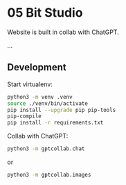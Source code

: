 05 Bit Studio
=============

Website is built in collab with ChatGPT.

...

Development
-----------

Start virtualenv:

```bash
python3 -m venv .venv
source ./venv/bin/activate
pip install --upgrade pip pip-tools
pip-compile
pip install -r requirements.txt
```

Collab with ChatGPT:

```bash
python3 -m gptcollab.chat
```

or

```bash
python3 -m gptcollab.images
```

